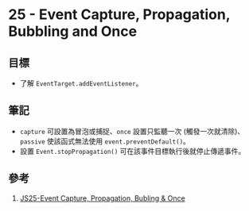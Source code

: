 # 25 - Event Capture, Propagation, Bubbling and Once

## 目標

- 了解 `EventTarget.addEventListener`。

## 筆記

- `capture` 可設置為冒泡或捕捉、`once` 設置只監聽一次 (觸發一次就清除)、`passive` 使該函式無法使用 `event.preventDefault()`。
- 設置 `Event.stopPropagation()` 可在該事件目標執行後就停止傳遞事件。

## 參考

1. [JS25-Event Capture, Propagation, Bubling & Once](https://ithelp.ithome.com.tw/articles/10197036)
